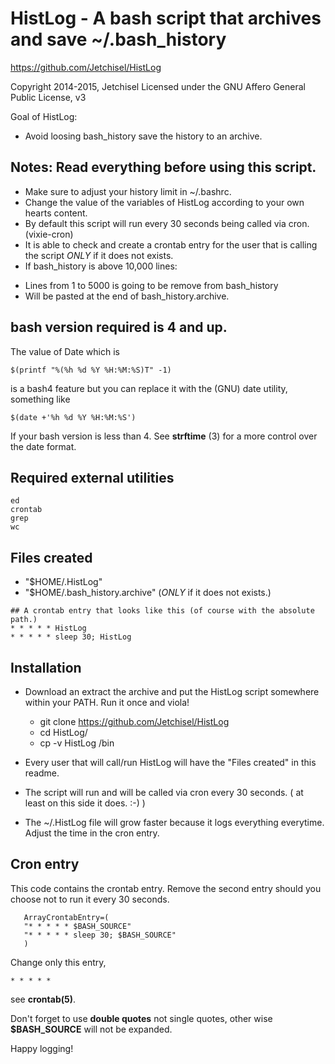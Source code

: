 # HistLog - A bash script that archives and save ~/.bash_history

https://github.com/Jetchisel/HistLog

Copyright 2014-2015, Jetchisel
Licensed under the GNU Affero General Public License, v3

Goal of HistLog:

  - Avoid loosing bash_history
    save the history to an archive.

## Notes: Read everything before using this script.

* Make sure to adjust your history limit in ~/.bashrc.
* Change the value of the variables of HistLog according to your own hearts content.
* By default this script will run every 30 seconds being called via cron. (vixie-cron)
* It is able to check and create a crontab entry for the user that is calling the script *ONLY* if it does not exists.
* If bash_history is above 10,000 lines:
 - Lines from 1 to 5000 is going to be remove from bash_history
 - Will be pasted at the end of bash_history.archive.

## bash version required is 4 and up.

The value of Date which is
```shell
$(printf "%(%h %d %Y %H:%M:%S)T" -1)
```
is a bash4 feature but you can replace it with the (GNU) date utility, something like
```shell
$(date +'%h %d %Y %H:%M:%S')
```
If your bash version is less than 4.
See **strftime** (3) for a more control over the date format.

## Required external utilities
    ed
    crontab
    grep
    wc

## Files created
- "$HOME/.HistLog"
- "$HOME/.bash_history.archive" (*ONLY* if it does not exists.)

```shell
## A crontab entry that looks like this (of course with the absolute path.)
* * * * * HistLog
* * * * * sleep 30; HistLog
```
## Installation

* Download an extract the archive and put the HistLog script somewhere within your PATH. Run it once and viola!
  - git clone https://github.com/Jetchisel/HistLog
  - cd HistLog/
  - cp -v HistLog /bin

* Every user that will call/run HistLog will have the "Files created" in this readme.
* The script will run and will be called via cron every 30 seconds. ( at least on this side it does. :-) )
* The ~/.HistLog file will grow faster because it logs everything everytime. Adjust the time in the cron entry.

## Cron entry

This code contains the crontab entry.
Remove the second entry should you choose not to run it every 30 seconds.
```shell
   ArrayCrontabEntry=(
   "* * * * * $BASH_SOURCE"
   "* * * * * sleep 30; $BASH_SOURCE"
   )
```
Change only this entry,
```shell
* * * * *
```
see **crontab(5)**.

Don't forget to use **double quotes** not single quotes, other wise **$BASH_SOURCE** will not be expanded.



Happy logging!
